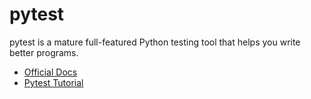 # pytest

pytest is a mature full-featured Python testing tool that helps you write better programs.

- [Official Docs](https://docs.pytest.org/)
- [Pytest Tutorial](https://www.tutorialspoint.com/pytest/index.htm)


